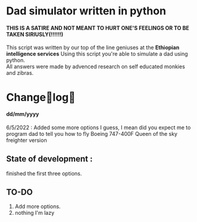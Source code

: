 # Dad simulator written in python
#### THIS IS A SATIRE AND NOT MEANT TO HURT ONE'S FEELINGS OR TO BE TAKEN SIRIUSLY(!!!!!!)

This script was written by our top of the line geniuses at the **Ethiopian intelligence services**
Using this script you're able to simulate a dad using python.  
All answers were made by advenced research on self educated monkies and zibras.

# Change👏log👏
#### dd/mm/yyyy
6/5/2022 : Added some more options I guess, I mean did you expect me to program dad to tell you how to fly Boeing 747-400F Queen of the sky freighter version
## State of development :
 finished the first three options.  
## TO-DO
1. Add more options.
2. nothing I'm lazy
